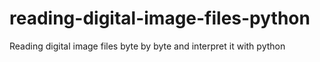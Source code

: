 # reading-digital-image-files-python
Reading digital image files byte by byte and interpret it with python
